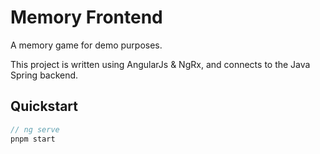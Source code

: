 # Memory Frontend

A memory game for demo purposes.

This project is written using AngularJs & NgRx, and connects to the Java Spring backend.

## Quickstart

```ts
// ng serve
pnpm start
```
